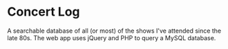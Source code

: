 # Concert Log

A searchable database of all (or most) of the shows I've attended since the late 80s. The web app uses jQuery and PHP to query a MySQL database. 
